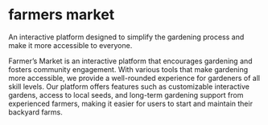 # farmers market

An interactive platform designed to simplify the gardening process and make it more accessible to everyone.

Farmer’s Market is an interactive platform that encourages gardening and fosters community engagement. With various tools that make gardening more accessible, we provide a well-rounded experience for gardeners of all skill levels. Our platform offers features such as customizable interactive gardens, access to local seeds, and long-term gardening support from experienced farmers, making it easier for users to start and maintain their backyard farms.
